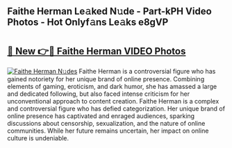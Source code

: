 ## Faithe Herman Le𝚊ked N𝚞de - Part-kPH Video Photos - Hot Onlyf𝚊ns Le𝚊ks e8gVP

# <h2><a href="http://ab3401.deff.icu/?id=Faithe+Herman">🔗 New 👉🔴 Faithe Herman VIDEO Photos</a></h2>

[![Faithe Herman N𝚞des](https://i.imgur.com/rIISA9y.gif)](http://ab3401.deff.icu/?id=Faithe+Herman)
Faithe Herman is a controversial figure who has gained notoriety for her unique brand of online presence. Combining elements of gaming, eroticism, and dark humor, she has amassed a large and dedicated following, but also faced intense criticism for her unconventional approach to content creation. Faithe Herman is a complex and controversial figure who has defied categorization. Her unique brand of online presence has captivated and enraged audiences, sparking discussions about censorship, sexualization, and the nature of online communities. While her future remains uncertain, her impact on online culture is undeniable.
